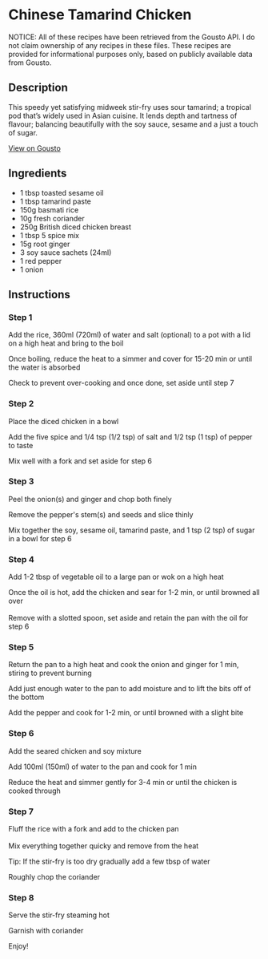 # Chinese Tamarind Chicken 

NOTICE: All of these recipes have been retrieved from the Gousto API. I do not claim ownership of any recipes in these files. These recipes are provided for informational purposes only, based on publicly available data from Gousto.

## Description

This speedy yet satisfying midweek stir-fry uses sour tamarind; a tropical pod that’s widely used in Asian cuisine. It lends depth and tartness of flavour; balancing beautifully with the soy sauce, sesame and a just a touch of sugar.

[View on Gousto](https://www.gousto.co.uk/recipes/cookbook/chinese-tamarind-chicken)

## Ingredients

- 1 tbsp toasted sesame oil
- 1 tbsp tamarind paste
- 150g basmati rice 
- 10g fresh coriander
- 250g British diced chicken breast
- 1 tbsp 5 spice mix 
- 15g root ginger
- 3 soy sauce sachets (24ml)
- 1 red pepper
- 1 onion

## Instructions

### Step 1

Add the rice, 360ml <span class="text-danger">(720ml)</span> of water and salt (optional) to a pot with a lid on a high heat and bring to the boil


Once boiling, reduce the heat to a simmer and cover for 15-20 min or until the water is absorbed


Check to prevent over-cooking and once done, set aside until step 7

### Step 2

Place the diced chicken in a bowl


Add the five spice and 1/4 tsp <span class="text-danger">(1/2 tsp)</span> of salt and 1/2 tsp <span class="text-danger">(1 tsp)</span> of pepper to taste


Mix well with a fork and set aside for step 6

### Step 3

Peel the onion<span class="text-danger">(s)</span> and ginger and chop both finely


Remove the pepper's stem<span class="text-danger">(s)</span> and seeds and slice thinly


Mix together the soy, sesame oil, tamarind paste, and 1 tsp <span class="text-danger">(2 tsp)</span> of sugar in a bowl for step 6

### Step 4

Add 1-2 tbsp of vegetable oil to a large pan or wok on a high heat


Once the oil is hot, add the chicken and sear for 1-2 min, or until browned all over <br /><br />Remove with a slotted spoon, set aside and retain the pan with the oil for step 6

### Step 5

Return the pan to a high heat and cook the onion and ginger for 1 min, stiring to prevent burning


Add just enough water to the pan to add moisture and to lift the bits off of the bottom


Add the pepper and cook for 1-2 min, or until browned with a slight bite

### Step 6

Add the seared chicken and soy mixture


Add 100ml <span class="text-danger">(150ml)</span> of water to the pan and cook for 1 min


Reduce the heat and simmer gently for 3-4 min or until the chicken is cooked through

### Step 7

Fluff the rice with a fork and add to the chicken pan<br /><br />Mix everything together quicky and remove from the heat


Tip: If the stir-fry is too dry gradually add a few tbsp of water


Roughly chop the coriander

### Step 8

Serve the stir-fry steaming hot 


Garnish with coriander


Enjoy!

